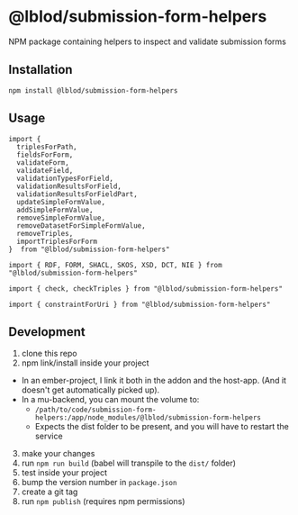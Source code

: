 # @lblod/submission-form-helpers
NPM package containing helpers to inspect and validate submission forms

## Installation
`npm install @lblod/submission-form-helpers`

## Usage
```
import {
  triplesForPath,
  fieldsForForm,
  validateForm,
  validateField,
  validationTypesForField,
  validationResultsForField,
  validationResultsForFieldPart,
  updateSimpleFormValue,
  addSimpleFormValue,
  removeSimpleFormValue,
  removeDatasetForSimpleFormValue,
  removeTriples,
  importTriplesForForm
}  from "@lblod/submission-form-helpers"

import { RDF, FORM, SHACL, SKOS, XSD, DCT, NIE } from "@lblod/submission-form-helpers"

import { check, checkTriples } from "@lblod/submission-form-helpers"

import { constraintForUri } from "@lblod/submission-form-helpers"
```

## Development
1. clone this repo
2. npm link/install inside your project
  - In an ember-project, I link it both in the addon and the host-app. (And it doesn't get automatically picked up).
  - In a mu-backend, you can mount the volume to:
    - `/path/to/code/submission-form-helpers:/app/node_modules/@lblod/submission-form-helpers`
    - Expects the dist folder to be present, and you will have to restart the service
3. make your changes
4. run `npm run build` (babel will transpile to the `dist/` folder)
5. test inside your project
6. bump the version number in `package.json`
7. create a git tag
8. run `npm publish` (requires npm permissions)
